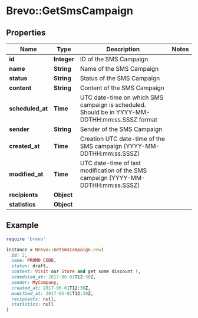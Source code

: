 # Brevo::GetSmsCampaign

## Properties

| Name | Type | Description | Notes |
| ---- | ---- | ----------- | ----- |
| **id** | **Integer** | ID of the SMS Campaign |  |
| **name** | **String** | Name of the SMS Campaign |  |
| **status** | **String** | Status of the SMS Campaign |  |
| **content** | **String** | Content of the SMS Campaign |  |
| **scheduled_at** | **Time** | UTC date-time on which SMS campaign is scheduled. Should be in YYYY-MM-DDTHH:mm:ss.SSSZ format |  |
| **sender** | **String** | Sender of the SMS Campaign |  |
| **created_at** | **Time** | Creation UTC date-time of the SMS campaign (YYYY-MM-DDTHH:mm:ss.SSSZ) |  |
| **modified_at** | **Time** | UTC date-time of last modification of the SMS campaign (YYYY-MM-DDTHH:mm:ss.SSSZ) |  |
| **recipients** | **Object** |  |  |
| **statistics** | **Object** |  |  |

## Example

```ruby
require 'brevo'

instance = Brevo::GetSmsCampaign.new(
  id: 2,
  name: PROMO CODE,
  status: draft,
  content: Visit our Store and get some discount !,
  scheduled_at: 2017-06-01T12:30Z,
  sender: MyCompany,
  created_at: 2017-06-01T12:30Z,
  modified_at: 2017-05-01T12:30Z,
  recipients: null,
  statistics: null
)
```

